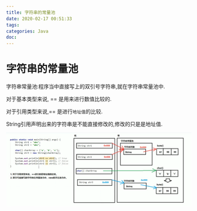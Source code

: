 ```yaml
---
title: 字符串的常量池
date: 2020-02-17 00:51:33
tags:
categories: Java
doc:
---
```


# 字符串的常量池

字符串常量池:程序当中直接写上的双引号字符串,就在字符串常量池中.

对于基本类型来说, == 是用来进行数值比较的.

对于引用类型来说,== 是进行`地址值`的比较.

String引用声明出来的字符串是不能直接修改的,修改的只是是地址值.



![1581872109494](/images/javawz/1581872109494-1581872125024.png)